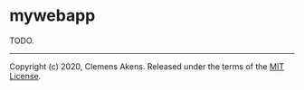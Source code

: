 # mywebapp

TODO.

---

Copyright (c) 2020, Clemens Akens. Released under the terms of the
[MIT License](https://github.com/clebert/mywebapp/blob/master/LICENSE).
